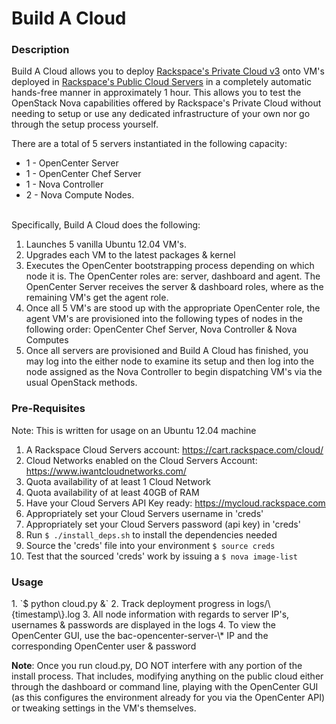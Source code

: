 <!---------------------------------------------------------------------------->

# Build A Cloud

<!---------------------------------------------------------------------------->

<h3>Description</h3>
Build A Cloud allows you to deploy <a
href="http://www.rackspace.com/cloud/private">Rackspace's Private Cloud v3</a> 
onto VM's deployed in 
<a href="http://www.rackspace.com/cloud/servers/">Rackspace's Public Cloud Servers</a>
in a completely automatic hands-free manner in approximately 1 hour. 
This allows you to test the OpenStack Nova capabilities offered by 
Rackspace's Private Cloud without needing to setup or use any 
dedicated infrastructure of your own nor go through the setup process yourself.

There are a total of 5 servers instantiated in the following capacity:

*   1 - OpenCenter Server
*   1 - OpenCenter Chef Server
*   1 - Nova Controller
*   2 - Nova Compute Nodes.

</br>
Specifically, Build A Cloud does the following:

1. Launches 5 vanilla Ubuntu 12.04 VM's.
2. Upgrades each VM to the latest packages & kernel
3. Executes the OpenCenter bootstrapping process depending on which node it is.
   The OpenCenter roles are: server, dashboard and agent.
   The OpenCenter Server receives the server & dashboard roles, where as the 
   remaining VM's get the agent role.
4. Once all 5 VM's are stood up with the appropriate OpenCenter role, the
   agent VM's are provisioned into the following types of nodes in the
   following order: OpenCenter Chef Server, Nova Controller & Nova Computes
5. Once all servers are provisioned and Build A Cloud has finished, 
   you may log into the either node to
   examine its setup and then log into the node assigned as the Nova
   Controller to begin dispatching VM's via the usual OpenStack methods.

<!---------------------------------------------------------------------------->
<h3>Pre-Requisites</h3>
Note: This is written for usage on an Ubuntu 12.04 machine

1. A Rackspace Cloud Servers account: https://cart.rackspace.com/cloud/
2. Cloud Networks enabled on the Cloud Servers Account: https://www.iwantcloudnetworks.com/
3. Quota availability of at least 1 Cloud Network
4. Quota availability of at least 40GB of RAM
5. Have your Cloud Servers API Key ready: https://mycloud.rackspace.com
6. Appropriately set your Cloud Servers username in 'creds'
7. Appropriately set your Cloud Servers password (api key) in 'creds'
8. Run `$ ./install_deps.sh` to install the dependencies needed
8. Source the 'creds' file into your environment `$ source creds`
9. Test that the sourced 'creds' work by issuing a `$ nova image-list`

<!---------------------------------------------------------------------------->

<h3>Usage</h3>
1. `$ python cloud.py &`
2. Track deployment progress in logs/\{timestamp\}.log
3. All node information with regards to server IP's, usernames & passwords are
displayed in the logs
4. To view the OpenCenter GUI, use the bac-opencenter-server-\* IP and the
corresponding OpenCenter user & password

**Note**: Once you run cloud.py, DO NOT interfere with any portion of the install
process. That includes, modifying anything on the public cloud either through
the dashboard or command line, playing with the OpenCenter GUI (as this
configures the environment already for you via the OpenCenter API) or tweaking
settings in the VM's themselves.

